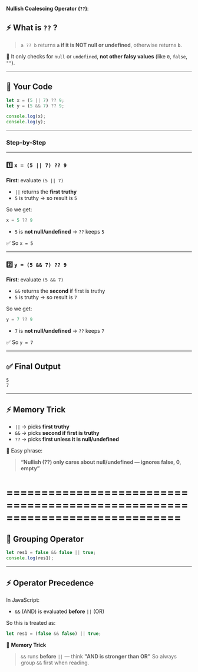 **Nullish Coalescing Operator (`??`)**:
## ⚡ What is `??` ?


> `a ?? b`
> returns **`a` if it is NOT null or undefined**,
> otherwise returns **`b`**.

📝 It only checks for `null` or `undefined`, **not other falsy values** (like `0`, `false`, `""`).

---

## 📝 Your Code

```js
let x = (5 || 7) ?? 9;
let y = (5 && 7) ?? 9;

console.log(x);
console.log(y);
```

---

### Step-by-Step

---

### 1️⃣ `x = (5 || 7) ?? 9`

**First**: evaluate `(5 || 7)`

* `||` returns the **first truthy**
* `5` is truthy → so result is `5`

So we get:

```js
x = 5 ?? 9
```

* `5` is **not null/undefined** → `??` keeps `5`

✅ So `x = 5`

---

### 2️⃣ `y = (5 && 7) ?? 9`

**First**: evaluate `(5 && 7)`

* `&&` returns the **second** if first is truthy
* `5` is truthy → so result is `7`

So we get:

```js
y = 7 ?? 9
```

* `7` is **not null/undefined** → `??` keeps `7`

✅ So `y = 7`

---

## ✅ Final Output

```
5
7
```

---

## ⚡ Memory Trick

* `||` → picks **first truthy**
* `&&` → picks **second if first is truthy**
* `??` → picks **first unless it is null/undefined**

🧠 Easy phrase:

> **“Nullish (??) only cares about null/undefined — ignores false, 0, empty”**


=============================================================================
=============================================================================

## 📝 Grouping Operator

```js
let res1 = false && false || true;
console.log(res1);
```

---

## ⚡ Operator Precedence

In JavaScript:

* `&&` (AND) is evaluated **before** `||` (OR)

So this is treated as:

```js
let res1 = (false && false) || true;
```

🧠 **Memory Trick**

> `&&` runs **before** `||` — think **"AND is stronger than OR"**
> So always group `&&` first when reading.

